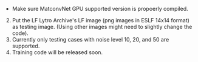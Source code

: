 - Make sure MatconvNet GPU supported version is propoerly compiled.
2. Put the LF Lytro Archive's LF image (png images in ESLF 14x14 format) as testing image. (Using other images might need to slightly change the code).
3. Currently only testing cases with noise level 10, 20, and 50 are supported.
4. Training code will be released soon.
